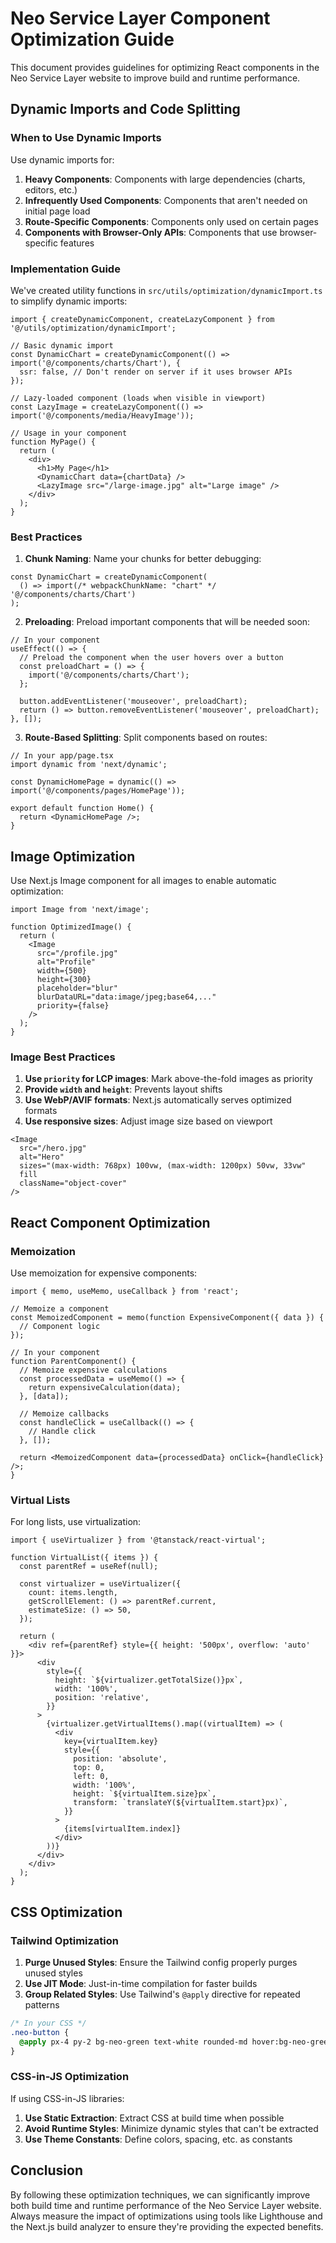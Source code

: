 # Neo Service Layer Component Optimization Guide

This document provides guidelines for optimizing React components in the Neo Service Layer website to improve build and runtime performance.

## Dynamic Imports and Code Splitting

### When to Use Dynamic Imports

Use dynamic imports for:

1. **Heavy Components**: Components with large dependencies (charts, editors, etc.)
2. **Infrequently Used Components**: Components that aren't needed on initial page load
3. **Route-Specific Components**: Components only used on certain pages
4. **Components with Browser-Only APIs**: Components that use browser-specific features

### Implementation Guide

We've created utility functions in `src/utils/optimization/dynamicImport.ts` to simplify dynamic imports:

```tsx
import { createDynamicComponent, createLazyComponent } from '@/utils/optimization/dynamicImport';

// Basic dynamic import
const DynamicChart = createDynamicComponent(() => import('@/components/charts/Chart'), {
  ssr: false, // Don't render on server if it uses browser APIs
});

// Lazy-loaded component (loads when visible in viewport)
const LazyImage = createLazyComponent(() => import('@/components/media/HeavyImage'));

// Usage in your component
function MyPage() {
  return (
    <div>
      <h1>My Page</h1>
      <DynamicChart data={chartData} />
      <LazyImage src="/large-image.jpg" alt="Large image" />
    </div>
  );
}
```

### Best Practices

1. **Chunk Naming**: Name your chunks for better debugging:

```tsx
const DynamicChart = createDynamicComponent(
  () => import(/* webpackChunkName: "chart" */ '@/components/charts/Chart')
);
```

2. **Preloading**: Preload important components that will be needed soon:

```tsx
// In your component
useEffect(() => {
  // Preload the component when the user hovers over a button
  const preloadChart = () => {
    import('@/components/charts/Chart');
  };
  
  button.addEventListener('mouseover', preloadChart);
  return () => button.removeEventListener('mouseover', preloadChart);
}, []);
```

3. **Route-Based Splitting**: Split components based on routes:

```tsx
// In your app/page.tsx
import dynamic from 'next/dynamic';

const DynamicHomePage = dynamic(() => import('@/components/pages/HomePage'));

export default function Home() {
  return <DynamicHomePage />;
}
```

## Image Optimization

Use Next.js Image component for all images to enable automatic optimization:

```tsx
import Image from 'next/image';

function OptimizedImage() {
  return (
    <Image
      src="/profile.jpg"
      alt="Profile"
      width={500}
      height={300}
      placeholder="blur"
      blurDataURL="data:image/jpeg;base64,..."
      priority={false}
    />
  );
}
```

### Image Best Practices

1. **Use `priority` for LCP images**: Mark above-the-fold images as priority
2. **Provide `width` and `height`**: Prevents layout shifts
3. **Use WebP/AVIF formats**: Next.js automatically serves optimized formats
4. **Use responsive sizes**: Adjust image size based on viewport

```tsx
<Image
  src="/hero.jpg"
  alt="Hero"
  sizes="(max-width: 768px) 100vw, (max-width: 1200px) 50vw, 33vw"
  fill
  className="object-cover"
/>
```

## React Component Optimization

### Memoization

Use memoization for expensive components:

```tsx
import { memo, useMemo, useCallback } from 'react';

// Memoize a component
const MemoizedComponent = memo(function ExpensiveComponent({ data }) {
  // Component logic
});

// In your component
function ParentComponent() {
  // Memoize expensive calculations
  const processedData = useMemo(() => {
    return expensiveCalculation(data);
  }, [data]);
  
  // Memoize callbacks
  const handleClick = useCallback(() => {
    // Handle click
  }, []);
  
  return <MemoizedComponent data={processedData} onClick={handleClick} />;
}
```

### Virtual Lists

For long lists, use virtualization:

```tsx
import { useVirtualizer } from '@tanstack/react-virtual';

function VirtualList({ items }) {
  const parentRef = useRef(null);
  
  const virtualizer = useVirtualizer({
    count: items.length,
    getScrollElement: () => parentRef.current,
    estimateSize: () => 50,
  });
  
  return (
    <div ref={parentRef} style={{ height: '500px', overflow: 'auto' }}>
      <div
        style={{
          height: `${virtualizer.getTotalSize()}px`,
          width: '100%',
          position: 'relative',
        }}
      >
        {virtualizer.getVirtualItems().map((virtualItem) => (
          <div
            key={virtualItem.key}
            style={{
              position: 'absolute',
              top: 0,
              left: 0,
              width: '100%',
              height: `${virtualItem.size}px`,
              transform: `translateY(${virtualItem.start}px)`,
            }}
          >
            {items[virtualItem.index]}
          </div>
        ))}
      </div>
    </div>
  );
}
```

## CSS Optimization

### Tailwind Optimization

1. **Purge Unused Styles**: Ensure the Tailwind config properly purges unused styles
2. **Use JIT Mode**: Just-in-time compilation for faster builds
3. **Group Related Styles**: Use Tailwind's `@apply` directive for repeated patterns

```css
/* In your CSS */
.neo-button {
  @apply px-4 py-2 bg-neo-green text-white rounded-md hover:bg-neo-green/90 transition-colors;
}
```

### CSS-in-JS Optimization

If using CSS-in-JS libraries:

1. **Use Static Extraction**: Extract CSS at build time when possible
2. **Avoid Runtime Styles**: Minimize dynamic styles that can't be extracted
3. **Use Theme Constants**: Define colors, spacing, etc. as constants

## Conclusion

By following these optimization techniques, we can significantly improve both build time and runtime performance of the Neo Service Layer website. Always measure the impact of optimizations using tools like Lighthouse and the Next.js build analyzer to ensure they're providing the expected benefits.

